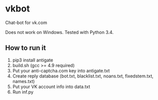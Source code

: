 # vkbot
Chat-bot for vk.com

Does not work on Windows. Tested with Python 3.4.

## How to run it

1. pip3 install antigate
1. build.sh (gcc >= 4.9 required)
1. Put your anti-captcha.com key into antigate.txt
1. Create reply database (bot.txt, blacklist.txt, noans.txt, fixedstem.txt, names.txt)
1. Put your VK account info into data.txt
1. Run inf.py
